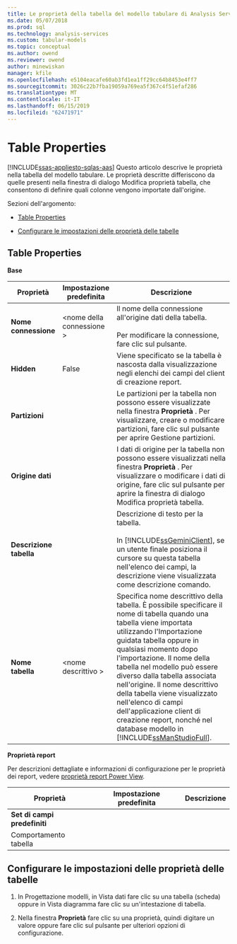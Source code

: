 ```yaml
---
title: Le proprietà della tabella del modello tabulare di Analysis Services | Microsoft Docs
ms.date: 05/07/2018
ms.prod: sql
ms.technology: analysis-services
ms.custom: tabular-models
ms.topic: conceptual
ms.author: owend
ms.reviewer: owend
author: minewiskan
manager: kfile
ms.openlocfilehash: e5104eacafe60ab3fd1ea1ff29cc64b8453e4ff7
ms.sourcegitcommit: 3026c22b7fba19059a769ea5f367c4f51efaf286
ms.translationtype: MT
ms.contentlocale: it-IT
ms.lasthandoff: 06/15/2019
ms.locfileid: "62471971"
---
```

# <a name="table-properties"></a>Table Properties 
[!INCLUDE[ssas-appliesto-sqlas-aas](../../includes/ssas-appliesto-sqlas-aas.md)]
  Questo articolo descrive le proprietà nella tabella del modello tabulare. Le proprietà descritte differiscono da quelle presenti nella finestra di dialogo Modifica proprietà tabella, che consentono di definire quali colonne vengono importate dall'origine.  
  
 Sezioni dell'argomento:  
  
-   [Table Properties](#bkmk_properties)  
  
-   [Configurare le impostazioni delle proprietà delle tabelle](#bkmk_config_prop)  
  
##  <a name="bkmk_properties"></a> Table Properties  
 **Base**  
  
|Proprietà|Impostazione predefinita|Descrizione|  
|--------------|---------------------|-----------------|  
|**Nome connessione**|\<nome della connessione >|Il nome della connessione all'origine dati della tabella.<br /><br /> Per modificare la connessione, fare clic sul pulsante.|  
|**Hidden**|False|Viene specificato se la tabella è nascosta dalla visualizzazione negli elenchi dei campi del client di creazione report.|  
|**Partizioni**||Le partizioni per la tabella non possono essere visualizzate nella finestra **Proprietà** . Per visualizzare, creare o modificare partizioni, fare clic sul pulsante per aprire Gestione partizioni.|  
|**Origine dati**||I dati di origine per la tabella non possono essere visualizzati nella finestra **Proprietà** . Per visualizzare o modificare i dati di origine, fare clic sul pulsante per aprire la finestra di dialogo Modifica proprietà tabella.|  
|**Descrizione tabella**||Descrizione di testo per la tabella.<br /><br /> In [!INCLUDE[ssGeminiClient](../../includes/ssgeminiclient-md.md)], se un utente finale posiziona il cursore su questa tabella nell'elenco dei campi, la descrizione viene visualizzata come descrizione comando.|  
|**Nome tabella**|\<nome descrittivo >|Specifica nome descrittivo della tabella. È possibile specificare il nome di tabella quando una tabella viene importata utilizzando l'Importazione guidata tabella oppure in qualsiasi momento dopo l'importazione. Il nome della tabella nel modello può essere diverso dalla tabella associata nell'origine. Il nome descrittivo della tabella viene visualizzato nell'elenco di campi dell'applicazione client di creazione report, nonché nel database modello in [!INCLUDE[ssManStudioFull](../../includes/ssmanstudiofull-md.md)].|  
  
 **Proprietà report**  
  
 Per descrizioni dettagliate e informazioni di configurazione per le proprietà dei report, vedere [proprietà report Power View](../../analysis-services/tabular-models/power-view-reporting-properties-ssas-tabular.md).  
  
|Proprietà|Impostazione predefinita|Descrizione|  
|--------------|---------------------|-----------------|  
|**Set di campi predefiniti**|||  
|Comportamento tabella|||  
  
##  <a name="bkmk_config_prop"></a> Configurare le impostazioni delle proprietà delle tabelle  
  
1.  In Progettazione modelli, in Vista dati fare clic su una tabella (scheda) oppure in Vista diagramma fare clic su un'intestazione di tabella.  
  
2.  Nella finestra **Proprietà** fare clic su una proprietà, quindi digitare un valore oppure fare clic sul pulsante per ulteriori opzioni di configurazione.  
  
  
